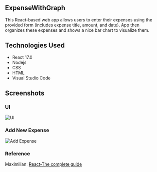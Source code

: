 ## ExpenseWithGraph
This React-based web app allows users to enter their expenses using the provided form (includes expense title, amount, and date). App then organizes these expenses and shows a nice bar chart to visualize them.

## Technologies Used
- React 17.0
- Nodejs
- CSS
- HTML
- Visual Studio Code

## Screenshots

### UI
![UI](https://user-images.githubusercontent.com/18711592/151718896-3d7fc66b-bbb4-4ed4-a2df-24306131cbc5.png)

### Add New Expense

![Add Expense](https://user-images.githubusercontent.com/18711592/151719043-c912f1bb-2be4-46ca-872f-62c74e48c7ba.png)


### Reference
Maximilian: [React-The complete guide](https://www.udemy.com/course/react-the-complete-guide-incl-redux/?utm_source=adwords&utm_medium=udemyads&utm_campaign=React_v.PROF_la.EN_cc.US_ti.7450&utm_content=deal4584&utm_term=_._ag_79286082406_._ad_532133511517_._kw__._de_c_._dm__._pl__._ti_dsa-774930034049_._li_9020213_._pd__._&matchtype=&gclid=Cj0KCQiAi9mPBhCJARIsAHchl1y-OchcaHvNhZC_mfx88QmtaIutuOPSMwhB_oFiB8uDyOOobPbaAAwaAom7EALw_wcB)
